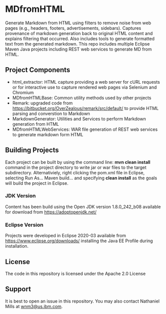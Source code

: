 # MDfromHTML
Generate Markdown from HTML using filters to remove noise from web pages (e.g., headers, footers, advertisements, sidebars). Captures provenance of markdown generation back to original HTML content and explains filtering that occurred. Also includes tools to generate formatted text from the generated markdown. This repo includes multiple Eclipse Maven Java projects including REST web services to generate MD from HTML.

## Project Components
  * html_extractor: HTML capture providing a web server for cURL requests or for interactive use to capture rendered web pages via Selenium and Chromium
  * MDfromHTMLBase: Common utility methods used by other projects
  * Remark: upgraded code from https://bitbucket.org/OverZealous/remark/src/default/ to provide HTML parsing and converstion to Markdown
  * MarkdownGenerator: Utilities and Services to perform Markdown generation from HTML
  * MDfromHTMLWebServices: WAR file generation of REST web services to  generate markdown form  HTML

## Building Projects
Each project can be  built by using the  command line: **mvn clean install** command in the project directory to write jar or war files to the target subdirectory. Alternativiely, right clicking the pom.xml file in Eclipse, selecting Run As... Maven build... and specifying  **clean  install** as the goals will build the project in Eclipse. 

### JDK Version
Content has been build using the Open  JDK version 1.8.0_242_b08 available  for download from https://adoptopenjdk.net/

### Eclipse Version
Projects  were developed in Eclipse 2020-03 available from  https://www.eclipse.org/downloads/ installing the Java EE Profile during installation.

## License
The  code  in this repository is licensed under the  Apache 2.0 License

## Support
It is best to open an issue in this repository. You may also contact Nathaniel Mills at wnm3@us.ibm.com.